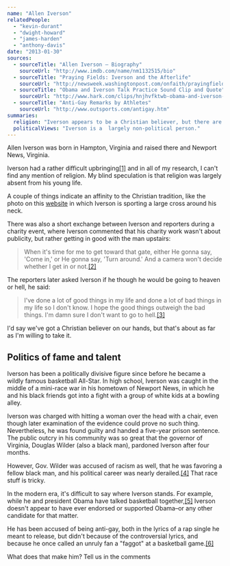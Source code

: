 ```yaml
---
name: "Allen Iverson"
relatedPeople:
  - "kevin-durant"
  - "dwight-howard"
  - "james-harden"
  - "anthony-davis"
date: "2013-01-30"
sources:
  - sourceTitle: "Allen Iverson – Biography"
    sourceUrl: "http://www.imdb.com/name/nm1132515/bio"
  - sourceTitle: "Praying Fields: Iverson and the Afterlife"
    sourceUrl: "http://newsweek.washingtonpost.com/onfaith/prayingfields/2009/02/iverson_and_the_afterlife.html"
  - sourceTitle: "Obama and Iverson Talk Practice Sound Clip and Quote"
    sourceUrl: "http://www.hark.com/clips/hnjhvfktwb-obama-and-iverson-talk-practice"
  - sourceTitle: "Anti-Gay Remarks by Athletes"
    sourceUrl: "http://www.outsports.com/antigay.htm"
summaries:
  religion: "Iverson appears to be a Christian believer, but there are few details about his faith."
  politicalViews: "Iverson is a  largely non-political person."
---
```


Allen Iverson was born in Hampton, Virginia and raised there and Newport News, Virginia.

Iverson had a rather difficult upbringing<a class="source-citation" href="#http%3A%2F%2Fwww.imdb.com%2Fname%2Fnm1132515%2Fbio" title="Allen Iverson – Biography">[1]</a> and in all of my research, I can't find any mention of religion. My blind speculation is that religion was largely absent from his young life.

A couple of things indicate an affinity to the Christian tradition, like the photo on this [website](http://deadspin.com/5488349/allen-iversons-life-is-quickly-becoming-a-12+bar-blues) in which Iverson is sporting a large cross around his neck.

There was also a short exchange between Iverson and reporters during a charity event, where Iverson commented that his charity work wasn't about publicity, but rather getting in good with the man upstairs:

>When it's time for me to get toward that gate, either He gonna say, 'Come in,' or He gonna say, 'Turn around.' And a camera won't decide whether I get in or not.<a class="source-citation" href="#http%3A%2F%2Fnewsweek.washingtonpost.com%2Fonfaith%2Fprayingfields%2F2009%2F02%2Fiverson_and_the_afterlife.html" title="Praying Fields: Iverson and the Afterlife">[2]</a>

The reporters later asked Iverson if he though he would be going to heaven or hell, he said:

>I've done a lot of good things in my life and done a lot of bad things in my life so I don't know. I hope the good things outweigh the bad things. I'm damn sure I don't want to go to hell.<a class="source-citation" href="#http%3A%2F%2Fnewsweek.washingtonpost.com%2Fonfaith%2Fprayingfields%2F2009%2F02%2Fiverson_and_the_afterlife.html" title="Praying Fields: Iverson and the Afterlife">[3]</a>

I'd say we've got a Christian believer on our hands, but that's about as far as I'm willing to take it.


## Politics of fame and talent

Iverson has been a politically divisive figure since before he became a wildly famous basketball All-Star. In high school, Iverson was caught in the middle of a mini-race war in his hometown of Newport News, in which he and his black friends got into a fight with a group of white kids at a bowling alley.

Iverson was charged with hitting a woman over the head with a chair, even though later examination of the evidence could prove no such thing. Nevertheless, he was found guilty and handed a five-year prison sentence. The public outcry in his community was so great that the governor of Virginia, Douglas Wilder (also a black man), pardoned Iverson after four months.

However, Gov. Wilder was accused of racism as well, that he was favoring a fellow black man, and his political career was nearly derailed.<a class="source-citation" href="#http%3A%2F%2Fwww.imdb.com%2Fname%2Fnm1132515%2Fbio" title="Allen Iverson – Biography">[4]</a> That race stuff is tricky.

In the modern era, it's difficult to say where Iverson stands. For example, while he and president Obama have talked basketball together,<a class="source-citation" href="#http%3A%2F%2Fwww.hark.com%2Fclips%2Fhnjhvfktwb-obama-and-iverson-talk-practice" title="Obama and Iverson Talk Practice Sound Clip and Quote">[5]</a> Iverson doesn't appear to have ever endorsed or supported Obama–or any other candidate for that matter.

He has been accused of being anti-gay, both in the lyrics of a rap single he meant to release, but didn't because of the controversial lyrics, and because he once called an unruly fan a "faggot" at a basketball game.<a class="source-citation" href="#http%3A%2F%2Fwww.outsports.com%2Fantigay.htm" title="Anti-Gay Remarks by Athletes">[6]</a>

What does that make him? Tell us in the comments